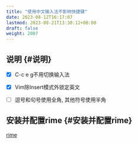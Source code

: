 ```yaml
---
title: "使用中文输入法不影响快捷键"
date: 2023-08-12T16:17:07
lastmod: 2023-08-21T13:30:12+08:00
draft: false
weight: 2007
---
```


## 说明 {#说明}

-   [X] C-c e g不用切换输入法 <br/>
-   [X] Vim除Insert模式外锁定英文 <br/>
-   [ ] 逗号和句号使用全角, 其他符号使用半角 <br/>


## 安装并配置rime {#安装并配置rime}

[rime](/docs/分享/emacs/插件/rime/#rime) <br/>

